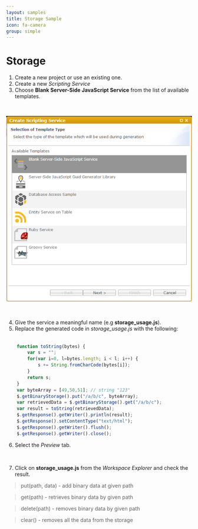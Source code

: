 ```yaml
---
layout: samples
title: Storage Sample
icon: fa-camera
group: simple
---
```


Storage
===

1. Create a new project or use an existing one.
2. Create a new *Scripting Service*
3. Choose **Blank Server-Side JavaScript Service** from the list of available templates.

<br>

![Mail Service 2](images/mail_service/mail_service_2.png)

<br>

4. Give the service a meaningful name (e.g **storage_usage.js**).
5. Replace the generated code in *storage_usage.js* with the following:

```javascript

	function toString(bytes) {
	    var s = "";
	    for(var i=0, l=bytes.length; i < l; i++) {
	        s += String.fromCharCode(bytes[i]);
	    }
	    return s;
	}
	var byteArray = [49,50,51]; // string "123"
	$.getBinaryStorage().put("/a/b/c", byteArray);
	var retrievedData = $.getBinaryStorage().get("/a/b/c");
	var result = toString(retrievedData);
	$.getResponse().getWriter().println(result);
	$.getResponse().setContentType("text/html");
	$.getResponse().getWriter().flush();
	$.getResponse().getWriter().close();

```

6. Select the *Preview* tab.

<br>

7. Click on **storage_usage.js** from the *Workspace Explorer* and check the result.

> put(path, data) - add binary data at given path

> get(path) - retrieves binary data by given path

> delete(path) - removes binary data by given path

> clear() - removes all the data from the storage
